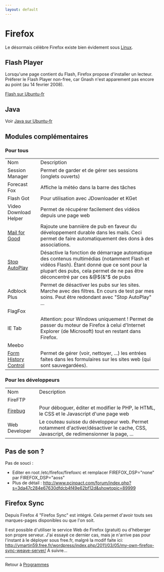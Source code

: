 ```yaml
---
layout: default
---
```


# Firefox

Le désormais célèbre Firefox existe bien évidement sous
[Linux](Linux).

## Flash Player

Lorsqu'une page contient du Flash, Firefox propose d'installer un
lecteur. Préferer le Flash Player non-free, car Gnash n'est apparement
pas encore au point (au 14 fevrier 2008).

[Flash sur Ubuntu-fr](http://doc.ubuntu-fr.org/flashplayer)

## Java

Voir [Java sur Ubuntu-fr](http://doc.ubuntu-fr.org/java)

## Modules complémentaires

### Pour tous

|  |  |
|----|----|
| Nom | Description |
| Session Manager | Permet de garder et de gérer ses sessions (onglets ouverts) |
| Forecast Fox | Affiche la météo dans la barre des tâches |
| Flash Got | Pour utilisation avec JDownloader et KGet |
| Video Download Helper | Permet de récupérer facilement des vidéos depuis une page web |
| [Mail for Good](http://www.mailforgood.com/) | Rajoute une bannière de pub en faveur du développement durable dans les mails. Ceci permet de faire automatiquement des dons à des associations. |
| [Stop AutoPlay](https://addons.mozilla.org/fr/firefox/addon/1765/) | Désactive la fonction de démarrage automatique des contenus multimédias (notamment Flash et vidéos Flash). Étant donné que ce sont pour la plupart des pubs, cela permet de ne pas être déconcentré par ces &@\$(&"\$ de pubs |
| Adblock Plus | Permet de désactiver les pubs sur les sites. Marche avec des filtres. En cours de test par mes soins. Peut être redondant avec "Stop AutoPlay" ... |
| FlagFox |  |
| IE Tab | Attention: pour Windows uniquement ! Permet de passer du moteur de Firefox à celui d'Internet Explorer (de Microsoft) tout en restant dans Firefox. |
| Meebo |  |
| [Form History Control](https://addons.mozilla.org/fr/firefox/addon/form-history-control/) | Permet de gérer (voir, nettoyer, ...) les entrées faites dans les formulaires sur les sites web (qui sont sauvegardées). |

### Pour les développeurs

|  |  |
|----|----|
| Nom | Description |
| FireFTP |  |
| [Firebug](http://doc.ubuntu-fr.org/firebug) | Pour déboguer, éditer et modifier le PHP, le HTML, le CSS et le Javascript d'une page web |
| Web Developer | Le couteau suisse du développeur web. Permet notamment d'activer/désactiver le cache, CSS, Javascript, de redimensionner la page, ... |

## Pas de son ?

Pas de souci :

- Editer en root /etc/firefox/firefoxrc et remplacer FIREFOX_DSP="none"
  par FIREFOX_DSP="aoss"
- Plus de détail :
  <http://www.pcinpact.com/forum/index.php?s=3da47c284e67630dfdcb4f49e62bf12d&showtopic=89999>

## Firefox Sync

Depuis Firefox 4 "Firefox Sync" est intégré. Cela permet d'avoir touts
ses marques-pages disponibles ou que l'on soit.

Il est possible d'utiliser le service Web de Firefox (gratuit) ou
d'héberger son propre serveur. J'ai essayé ce dernier cas, mais je
n'arrive pas pour l'instant à le déployer sous free.fr, malgré la modif
faite ici:
<http://ymartin59.free.fr/wordpress/index.php/2011/03/05/my-own-firefox-sync-weave-server/>
A suivre...

------------------------------------------------------------------------

Retour à [Programmes](Programmes)
